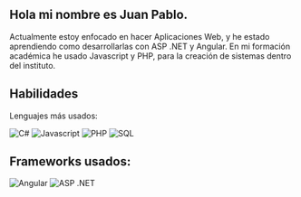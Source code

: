 ## Hola mi nombre es Juan Pablo.

Actualmente estoy enfocado en hacer Aplicaciones Web, y he estado aprendiendo como desarrollarlas con ASP .NET y Angular. En mi formación académica he usado Javascript y PHP, para la creación de sistemas dentro del instituto.

## Habilidades
Lenguajes más usados:

![C#](https://img.shields.io/badge/TypeScript-black?logo=csharp)
![Javascript](https://img.shields.io/badge/Javascript-black?logo=javascript)
![PHP](https://img.shields.io/badge/PHP-black?logo=PHP)
![SQL](https://img.shields.io/badge/SQL-black?logo=SQL)


## Frameworks usados:

![Angular](https://img.shields.io/badge/Angular-black?logo=Angular)
![ASP .NET](https://img.shields.io/badge/ASP.NET-black?logo=aspdotnet)
